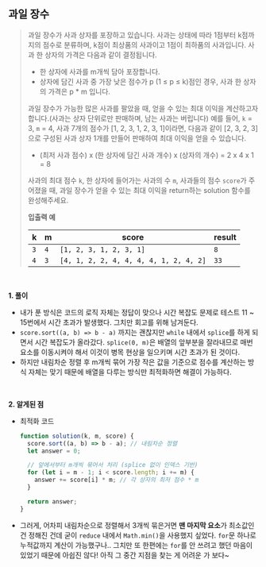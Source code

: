 ## 과일 장수

> 과일 장수가 사과 상자를 포장하고 있습니다. 사과는 상태에 따라 1점부터 k점까지의 점수로 분류하며, k점이 최상품의 사과이고 1점이 최하품의 사과입니다. 사과 한 상자의 가격은 다음과 같이 결정됩니다.
>
> - 한 상자에 사과를 m개씩 담아 포장합니다.
> - 상자에 담긴 사과 중 가장 낮은 점수가 p (1 ≤ p ≤ k)점인 경우, 사과 한 상자의 가격은 p \* m 입니다.
>
> 과일 장수가 가능한 많은 사과를 팔았을 때, 얻을 수 있는 최대 이익을 계산하고자 합니다.(사과는 상자 단위로만 판매하며, 남는 사과는 버립니다)
> 예를 들어, `k` = 3, `m` = 4, 사과 7개의 점수가 [1, 2, 3, 1, 2, 3, 1]이라면, 다음과 같이 [2, 3, 2, 3]으로 구성된 사과 상자 1개를 만들어 판매하여 최대 이익을 얻을 수 있습니다.
>
> - (최저 사과 점수) x (한 상자에 담긴 사과 개수) x (상자의 개수) = 2 x 4 x 1 = 8
>
> 사과의 최대 점수 `k`, 한 상자에 들어가는 사과의 수 `m`, 사과들의 점수 `score`가 주어졌을 때, 과일 장수가 얻을 수 있는 최대 이익을 return하는 solution 함수를 완성해주세요.
>
> **입출력 예**
>
> | k   | m   | score                                  | result |
> | --- | --- | -------------------------------------- | ------ |
> | `3` | `4` | `[1, 2, 3, 1, 2, 3, 1]`                | `8`    |
> | `4` | `3` | `[4, 1, 2, 2, 4, 4, 4, 4, 1, 2, 4, 2]` | `33`   |

<br>

**1. 풀이**

- 내가 푼 방식은 코드의 로직 자체는 정답이 맞으나 시간 복잡도 문제로 테스트 11 ~ 15번에서 시간 초과가 발생했다. 그치만 회고를 위해 남겨둔다.
- `score.sort((a, b) => b - a)` 까지는 괜찮지만 `while` 내에서 `splice`를 하게 되면서 시간 복잡도가 올라갔다. `splice(0, m)`은 배열의 앞부분을 잘라내므로 매번 요소를 이동시켜야 해서 이것이 병목 현상을 일으키며 시간 초과가 된 것이다.
- 하지만 내림차순 정렬 후 m개씩 묶어 가장 작은 값을 기준으로 점수를 계산하는 방식 자체는 맞기 때문에 배열을 다루는 방식만 최적화하면 해결이 가능하다.

<br>

**2. 알게된 점**

- 최적화 코드

  ```javascript
  function solution(k, m, score) {
    score.sort((a, b) => b - a); // 내림차순 정렬
    let answer = 0;

    // 앞에서부터 m개씩 묶어서 처리 (splice 없이 인덱스 기반)
    for (let i = m - 1; i < score.length; i += m) {
      answer += score[i] * m; // 각 상자의 최저 점수 * m
    }

    return answer;
  }
  ```

- 그러게, 어차피 내림차순으로 정렬해서 3개씩 묶은거면 **맨 마지막 요소**가 최소값인 건 정해진 건데 굳이 `reduce` 내에서 `Math.min()`을 사용했지 싶었다. `for`문 하나로 누적값까지 계산이 가능했구나.. 그치만 또 한편에는 `for`를 안 쓰려고 했던 마음이 있었기 때문에 아쉽진 않다! 아직 그 중간 지점을 찾는 게 어려운 가 보다~
